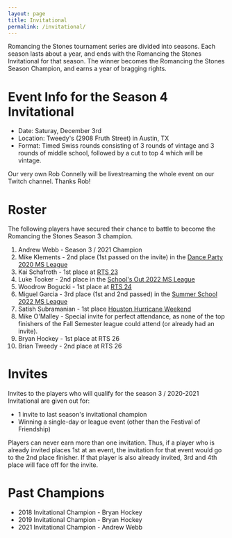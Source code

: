 ```yaml
---
layout: page
title: Invitational
permalink: /invitational/
---
```


Romancing the Stones tournament series are divided into seasons. Each season lasts about
a year, and ends with the Romancing the Stones Invitational for that season. The winner
becomes the Romancing the Stones Season Champion, and earns a year of bragging rights.

# Event Info for the Season 4 Invitational

* Date: Saturay, December 3rd
* Location: Tweedy's (2908 Fruth Street) in Austin, TX
* Format: Timed Swiss rounds consisting of 3 rounds of vintage and 3 rounds of middle school,
  followed by a cut to top 4 which will be vintage.

Our very own Rob Connelly will be livestreaming the whole event on our Twitch channel.
Thanks Rob!

# Roster

The following players have secured their chance to battle to become the Romancing the
Stones Season 3 champion.

1. Andrew Webb - Season 3 / 2021 Champion
2. Mike Klements - 2nd place (1st passed on the invite) in
   the [Dance Party 2020 MS League](/results/2022-02-06)
3. Kai Schafroth - 1st place at [RTS 23](/results/2022-03-26)
4. Luke Tooker - 2nd place in the [School's Out 2022 MS League](/results/2022-04-15)
5. Woodrow Bogucki - 1st place at [RTS 24](/results/2022-07-09)
6. Miguel Garcia - 3rd place (1st and 2nd passed) in the [Summer School 2022 MS League](/results/2022-08-12)
7. Satish Subramanian - 1st place [Houston Hurricane Weekend](/results/2022-09-17)
8. Mike O'Malley - Special invite for perfect attendance, as none of the top finishers
   of the Fall Semester league could attend (or already had an invite).
9. Bryan Hockey - 1st place at RTS 26
10. Brian Tweedy - 2nd place at RTS 26

# Invites

Invites to the players who will qualify for the season 3 / 2020-2021 Invitational
are given out for:

* 1 invite to last season's invitational champion
* Winning a single-day or league event (other than the Festival of Friendship)

Players can never earn more than one invitation. Thus, if a player who is already
invited places 1st at an event, the invitation for that event would go to the 2nd place
finisher. If that player is also already invited, 3rd and 4th place will face off for
the invite.

# Past Champions

* 2018 Invitational Champion - Bryan Hockey
* 2019 Invitational Champion - Bryan Hockey
* 2021 Invitational Champion - Andrew Webb
